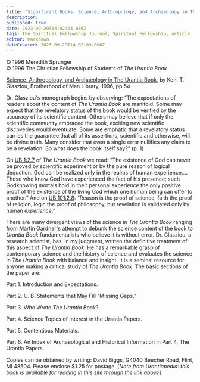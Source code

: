 ```yaml
---
title: "Significant Books: Science, Anthropology, and Archaeology in The Urantia Book"
description: 
published: true
date: 2023-09-29T14:02:03.086Z
tags: The Spiritual Fellowship Journal, Spiritual Fellowship, article
editor: markdown
dateCreated: 2023-09-29T14:02:03.086Z
---
```


<p class="v-card v-sheet theme--light gray lighten-3 px-2">© 1996 Meredith Sprunger<br>© 1996 The Christian Fellowship of Students of <i>The Urantia Book</i></p>

[Science, Anthropology, and Archaeology in The Urantia Book](/en/book/Ken_Glasziou/Science_Anthropology_and_Archaeology_in_The_Urantia_Book), by Ken. T. Glasziou, Brotherhood of Man Library, 1996, pp.54

Dr. Glasziou's monograph begins by observing: “The expectations of readers about the content of _The Urantia Book_ are manifold. Some may expect that the revelatory status of the book would be verified by the accuracy of its scientific content. Others may believe that if only the scientific community embraced the book, exciting new scientific discoveries would eventuate. Some are emphatic that a revelatory status carries the guarantee that all of its assertions, scientific and otherwise, will be divine truth. Many consider that even a single error nullifies any claim to be a revelation. So what does the book itself say?” (p. 1)

On [UB 1:2.7](/en/The_Urantia_Book/1#p2_7) of _The Urantia Book_ we read: “The existence of God can never be proved by scientific experiment or by the pure reason of logical deduction. God can be realized only in the realms of human experience.... Those who know God have experienced the fact of his presence; such Godknowing mortals hold in their personal experience the only positive proof of the existence of the living God which one human being can offer to another.” And on [UB 101:2.8](/en/The_Urantia_Book/101#p2_8): “Reason is the proof of science, faith the proof of religion, logic the proof of philosophy, but revelation is validated only by human _experience_.”

There are many divergent views of the science in _The Urantia Book_ ranging from Martin Gardner's attempt to debunk the science content of the book to _Urantia Book_ fundamentalists who believe it is without error. Dr. Glasziou, a research scientist, has, in my judgment, written the definitive treatment of this aspect of _The Urantia Book_. He has a remarkable grasp of contemporary science and the history of science and evaluates the science in _The Urantia Book_ with balance and insight. It is a seminal resource for anyone making a critical study of _The Urantia Book_. The basic sections of the paper are:

Part 1. Introduction and Expectations.

Part 2. U. B. Statements that May Fill “Missing Gaps.”

Part 3. Who Wrote _The Urantia Book_?

Part 4. Science Topics of Interest in the Urantia Papers.

Part 5. Contentious Materials.

Part 6. An Index of Archaeological and Historical Information in Part 4, The Urantia Papers.

Copies can be obtained by writing: David Biggs, G4040 Beecher Road, Flint, MI 48504. Please enclose \$1.25 for postage. [_Note from Urantiapedia: this book is available for reading in this site through the link above_]